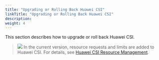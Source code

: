 ```yaml
---
title: "Upgrading or Rolling Back Huawei CSI"
linkTitle: "Upgrading or Rolling Back Huawei CSI"
description: 
weight: 4
---
```


This section describes how to upgrade or roll back Huawei CSI.

>![](/css-docs/public_sys-resources/en/icon-note.gif)
>In the current version, resource requests and limits are added to Huawei CSI. For details, see  [Huawei CSI Resource Management](/docs/appendix/huawei-csi-resource-management).



